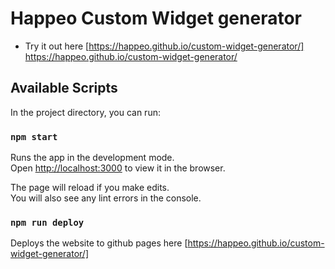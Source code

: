 # Happeo Custom Widget generator
- Try it out here [https://happeo.github.io/custom-widget-generator/] https://happeo.github.io/custom-widget-generator/


## Available Scripts

In the project directory, you can run:

### `npm start`

Runs the app in the development mode.\
Open [http://localhost:3000](http://localhost:3000) to view it in the browser.

The page will reload if you make edits.\
You will also see any lint errors in the console.


### `npm run deploy`

Deploys the website to github pages here [https://happeo.github.io/custom-widget-generator/]
